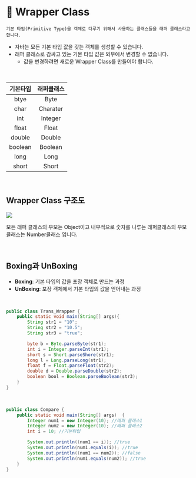 # 💫 Wrapper Class

    기본 타입(Primitive Type)을 객체로 다루기 위해서 사용하는 클래스들을 래퍼 클래스라고 합니다.

- 자바는 모든 기본 타입 값을 갖는 객체를 생성할 수 있습니다.
- 래퍼 클래스로 감싸고 있는 기본 타입 값은 외부에서 변경할 수 없습니다.
  - 값을 변경하려면 새로운 Wrapper Class를 만들어야 합니다.

<br>

| 기본타입 | 래퍼클래스 |
| :------: | :--------: |
|   btye   |    Byte    |
|   char   |  Charater  |
|   int    |  Integer   |
|  float   |   Float    |
|  double  |   Double   |
| boolean  |  Boolean   |
|   long   |    Long    |
|  short   |   Short    |

<br>

## Wrapper Class 구조도

<img src="https://github.com/Fun-Fun-Study/CS-Study/assets/96433955/cfbdd1ef-7cb5-4923-af27-bfba71fb1281">

모든 래퍼 클래스의 부모는 Object이고 내부적으로 숫자를 나루는 래퍼클래스의 부모 클래스는 Number클래스 입니다.

<br>

## Boxing과 UnBoxing

- **Boxing**: 기본 타입의 값을 포장 객체로 만드는 과정
- **UnBoxing**: 포장 객체에서 기본 타입의 값을 얻어내는 과정

<br>

```java
public class Trans_Wrapper {
    public static void main(String[] args){
        String str1 = "10";
        String str2 = "10.5";
        String str3 = "true";

        byte b = Byte.parseByte(str1);
        int i = Integer.parseInt(str1);
        short s = Short.parseShore(str1);
        long l = Long.parseLong(str1);
        float f = Float.parseFloat(str2);
        double d = Double.parseDouble(str2);
        boolean bool = Boolean.parseBoolean(str3);
    }
}

```

<br>

```java
public class Compare {
    public static void main(String[] args)  {
        Integer num1 = new Integer(10); //래퍼 클래스1
        Integer num2 = new Integer(10); //래퍼 클래스2
        int i = 10; //기본타입

        System.out.println((num1 == i)); //true
        System.out.println(num1.equals(i)); //true
        System.out.println((num1 == num2)); //false
        System.out.println(num1.equals(num2)); //true
    }
}

```
